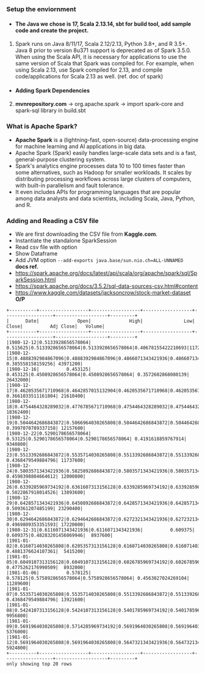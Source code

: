 ### Setup the enviornment
- #### The Java we chose is 17, Scala 2.13.14, sbt for build tool, add sample code and create the project.
1. Spark runs on Java 8/11/17, Scala 2.12/2.13, Python 3.8+, and R 3.5+. Java 8 prior to version 8u371 support is deprecated as of Spark 3.5.0. When using the Scala API, it is necessary for applications to use the same version of Scala that Spark was compiled for. For example, when using Scala 2.13, use Spark compiled for 2.13, and compile code/applications for Scala 2.13 as well. (ref. doc of spark)
- #### Adding Spark Dependencies
2. **mvnrepository.com** -> org.apache.spark -> import spark-core and spark-sql library in build.sbt

### What is Apache Spark?
- **Apache Spark** is a (lightning-fast, open-source) data-processing engine for machine learning and AI applications in big data.
- Apache Spark (Spark) easily handles large-scale data sets and is a fast, general-purpose clustering system.
- Spark's analytics engine processes data 10 to 100 times faster than some alternatives, such as Hadoop for smaller workloads. It scales by distributing processing workflows across large clusters of computers, with built-in parallelism and fault tolerance. 
- It even includes APIs for programming languages that are popular among data analysts and data scientists, including Scala, Java, Python, and R.

### Adding and Reading a CSV file
- We are first downloading the CSV file from **Kaggle.com**.
- Instantiate the standalone SparkSession
- Read csv file with option
- Show Dataframe
- Add JVM option ```--add-exports java.base/sun.nio.ch=ALL-UNNAMED```<br>
**docs ref.**
- <a>https://spark.apache.org/docs/latest/api/scala/org/apache/spark/sql/SparkSession.html</a>
- <a>https://spark.apache.org/docs/3.5.2/sql-data-sources-csv.html#content</a>
- <a>https://www.kaggle.com/datasets/jacksoncrow/stock-market-dataset</a><br>
**O/P**
```
+----------+------------------+------------------+------------------+------------------+-------------------+---------+
|      Date|              Open|              High|               Low|             Close|          Adj Close|   Volume|
+----------+------------------+------------------+------------------+------------------+-------------------+---------+
|1980-12-12|0.5133928656578064|          0.515625|0.5133928656578064|0.5133928656578064|0.40678155422210693|117258400|
|1980-12-15|0.4888392984867096|0.4888392984867096|0.4866071343421936|0.4866071343421936|  0.385558158159256| 43971200|
|1980-12-16|          0.453125|          0.453125|0.4508928656578064|0.4508928656578064| 0.3572602868080139| 26432000|
|1980-12-17|0.4620535671710968|0.4642857015132904|0.4620535671710968|0.4620535671710968| 0.3661033511161804| 21610400|
|1980-12-18|0.4754464328289032|0.4776785671710968|0.4754464328289032|0.4754464328289032|0.37671515345573425| 18362400|
|1980-12-19|0.5044642686843872|0.5066964030265808|0.5044642686843872|0.5044642686843872| 0.3997070789337158| 12157600|
|1980-12-22|0.5290178656578064|           0.53125|0.5290178656578064|0.5290178656578064| 0.4191618859767914|  9340800|
|1980-12-23|0.5513392686843872|0.5535714030265808|0.5513392686843872|0.5513392686843872| 0.4368479549884796| 11737600|
|1980-12-24|0.5803571343421936|0.5825892686843872|0.5803571343421936|0.5803571343421936| 0.4598398804664612| 12000800|
|1980-12-26|0.6339285969734192|0.6361607313156128|0.6339285969734192|0.6339285969734192| 0.5022867918014526| 13893600|
|1980-12-29|0.6428571343421936|0.6450892686843872|0.6428571343421936|0.6428571343421936|  0.509361207485199| 23290400|
|1980-12-30|0.6294642686843872|0.6294642686843872|0.6272321343421936|0.6272321343421936| 0.4969809353351593| 17220000|
|1980-12-31|0.6116071343421936|0.6116071343421936|          0.609375|          0.609375|0.48283201456069946|  8937600|
|1981-01-02|0.6160714030265808|0.6205357313156128|0.6160714030265808|0.6160714030265808| 0.4881376624107361|  5415200|
|1981-01-05|0.6049107313156128|0.6049107313156128|0.6026785969734192|0.6026785969734192| 0.4775262176990509|  8932000|
|1981-01-06|          0.578125|          0.578125|0.5758928656578064|0.5758928656578064| 0.4563027024269104| 11289600|
|1981-01-07|0.5535714030265808|0.5535714030265808|0.5513392686843872|0.5513392686843872| 0.4368479549884796| 13921600|
|1981-01-08|0.5424107313156128|0.5424107313156128|0.5401785969734192|0.5401785969734192|0.42800483107566833|  9956800|
|1981-01-09|0.5691964030265808|0.5714285969734192|0.5691964030265808|0.5691964030265808|0.45099684596061707|  5376000|
|1981-01-12|0.5691964030265808|0.5691964030265808|0.5647321343421936|0.5647321343421936|0.44745975732803345|  5924800|
+----------+------------------+------------------+------------------+------------------+-------------------+---------+
only showing top 20 rows
```
